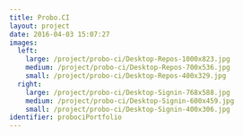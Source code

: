 ```yaml
---
title: Probo.CI
layout: project
date: 2016-04-03 15:07:27
images:
  left:
    large: /project/probo-ci/Desktop-Repos-1000x823.jpg
    medium: /project/probo-ci/Desktop-Repos-700x536.jpg
    small: /project/probo-ci/Desktop-Repos-400x329.jpg
  right:
    large: /project/probo-ci/Desktop-Signin-768x588.jpg
    medium: /project/probo-ci/Desktop-Signin-600x459.jpg
    small: /project/probo-ci/Desktop-Signin-400x306.jpg
identifier: probociPortfolio
---
```

